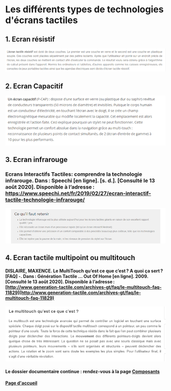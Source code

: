 # Les différents types de technologies d'écrans tactiles

## 1.  Ecran résistif
                               
![resistif](imagesecrans/types/ecranresistiftactileinfo.PNG)

## 2. Ecran Capacitif
                                
![touchscreen](imagesecrans/types/a.PNG)


## 3. Ecran infrarouge

### Ecrans Interactifs Tactiles: comprendre la technologie infrarouge. Dans : Speechi [en ligne]. [s. d.]. [Consulté le 13 août 2020]. Disponible à l’adresse : https://www.speechi.net/fr/2019/02/27/ecran-interactif-tactile-technologie-infrarouge/
![infrarouge](imagesecrans/types/infrarougespeechi.PNG)


## 4. Ecran tactile multipoint ou multitouch

#### DISLAIRE, MAXENCE. Le MultiTouch qu’est ce que c’est ? A quoi ça sert ? [FAQ] -. Dans : Génération Tactile ... Out Of Home [en ligne]. 2009. [Consulté le 13 août 2020]. Disponible à l’adresse : [http://www.generation-tactile.com/archives-gt/faq/le-multitouch-faq-11829](http://www.generation-tactile.com/archives-gt/faq/le-multitouch-faq-11829)
![multitouch](imagesecrans/types/multitouchgenerationtactile.PNG)





#### Le dossier documentaire continue : rendez-vous à la page [Composants](Composants.md)

#### [Page d'accueil](Pagedaccueil)
